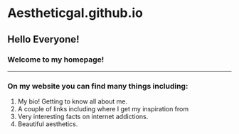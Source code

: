 # Aestheticgal.github.io
 ## Hello Everyone!
  ### Welcome to my homepage!
---
### On my website you can find many things including:
1. My bio! Getting to know all about me.
1. A couple of links including where I get my inspiration from 
1. Very interesting facts on internet addictions.
1. Beautiful aesthetics.
